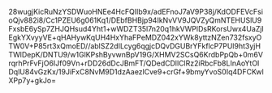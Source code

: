 28wugjKicRuNzYSDWuoHNEe4HcFQIlb9x/adEFnoJ7aV9P38j/KdODFEVcFsioQjv882i8/Cc1PZEU6g061Kq1/DEbfBHBjp94IkNvVV9JQVZyQmNTEHUSlU9FxsbE6ySp7ZHJQHsud4Yht1+wWDZT35l7n20q1hkVWPlDsRKorsUwx4UaZjlEgkYXvyyVE+qHAHywKqUH4HxYhaFPeMDZ042xYWk8yttzNZen732fsxyOTW0V+P85rt3xQmoED//ablSZ2dILcyg6qgjcDQvDGUBrYFkflcP7PUl9ht3yjHTWlDepK/DNTU9/w1GlKPshByvwnBpV19G/XHMV2SCsQ6KrdbPpQb+0m6VrqrhPrFvFjO6IJf09Vn+rDD26dDcJBmFT/QDedCDllClRz2iRbcFb8LInAoYtOIDqlU84vGzKx/19JiFxC8NvM9D1dzAaezlCve9+crGf+9bmyYvoS0Iq4DFCKwlXPp7y+gkJo=